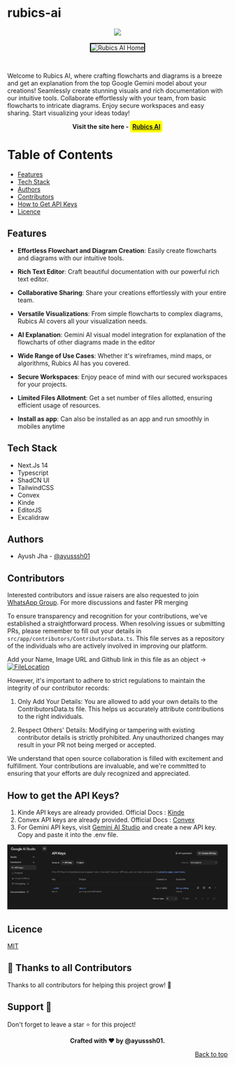 # rubics-ai
<center>
<img  src="https://readme-typing-svg.herokuapp.com?color=45ffaa&size=40&width=900&height=80&lines=Welcome-to-Rubics-AI"/>
</center

<a name="top"></a>
<p align="center">
  <img src="https://i.postimg.cc/FF6TxJdC/home.jpg" width="900" style="border: 2px solid #000000;" alt="Rubics AI Home">
</p>
<br>

Welcome to Rubics AI, where crafting flowcharts and diagrams is a breeze and get an explanation from the top Google Gemini model about your creations! Seamlessly create stunning visuals and rich documentation with our intuitive tools. Collaborate effortlessly with your team, from basic flowcharts to intricate diagrams. Enjoy secure workspaces and easy sharing. Start visualizing your ideas today!

<p align="center"><strong>Visit the site here - <a href="https://rubics-ai.vercel.app/" style="background-color: yellow; padding: 5px; border-radius: 5px;">Rubics AI</a></strong></p>

# Table of Contents

- [Features](#features)
- [Tech Stack](#tech-stack)
- [Authors](#authors)
- [Contributors](#contributors)
- [How to Get API Keys](#how-to-get-api-keys?)
- [Licence](#licence)


## Features

- **Effortless Flowchart and Diagram Creation**: Easily create flowcharts and diagrams with our intuitive tools.
- **Rich Text Editor**: Craft beautiful documentation with our powerful rich text editor.

- **Collaborative Sharing**: Share your creations effortlessly with your entire team.

- **Versatile Visualizations**: From simple flowcharts to complex diagrams, Rubics AI covers all your visualization needs.

- **AI Explanation**: Gemini AI visual model integration for explanation of the flowcharts of other diagrams made in the editor

- **Wide Range of Use Cases**: Whether it's wireframes, mind maps, or algorithms, Rubics AI has you covered.

- **Secure Workspaces**: Enjoy peace of mind with our secured workspaces for your projects.

- **Limited Files Allotment**: Get a set number of files allotted, ensuring efficient usage of resources.

- **Install as app**: Can also be installed as an app and run smoothly in mobiles anytime

## Tech Stack

- Next.Js 14
- Typescript
- ShadCN UI
- TailwindCSS
- Convex
- Kinde
- EditorJS
- Excalidraw

## Authors

- Ayush Jha - [@ayusssh01](https://github.com/ayusssh01)

## Contributors

Interested contributors and issue raisers are also requested to join [WhatsApp Group](https://chat.whatsapp.com/B9MoUs1prPIKszJyTW7WdP?mode=ems_copy_t). For more discussions and faster PR merging

To ensure transparency and recognition for your contributions, we've established a straightforward process. When resolving issues or submitting PRs, please remember to fill out your details in `src/app/contributors/ContributorsData.ts`. This file serves as a repository of the individuals who are actively involved in improving our platform.

Add your Name, Image URL and Github link in this file as an object ->  
[![FileLocation](https://i.postimg.cc/pV0Mp8Pt/Screenshot-2024-05-13-200754.png)](https://postimg.cc/fk0rPV3H)

However, it's important to adhere to strict regulations to maintain the integrity of our contributor records:

1. Only Add Your Details: You are allowed to add your own details to the ContributorsData.ts file. This helps us accurately attribute contributions to the right individuals.

2. Respect Others' Details: Modifying or tampering with existing contributor details is strictly prohibited. Any unauthorized changes may result in your PR not being merged or accepted.

We understand that open source collaboration is filled with excitement and fulfillment. Your contributions are invaluable, and we're committed to ensuring that your efforts are duly recognized and appreciated.

## How to get the API Keys?

1. Kinde API keys are already provided. Official Docs : [Kinde](https://kinde.com/)
2. Convex API keys are already provided. Official Docs : [Convex](https://www.convex.dev/)
3. For Gemini API keys, visit [Gemini AI Studio](https://aistudio.google.com/app/apikey) and create a new API key. Copy and paste it into the .env file.

![Gemini API](image.png)

## Licence

[MIT](https://github.com/ayusssh01/rubics-ai/blob/main/LICENSE)

## 💪 Thanks to all Contributors

Thanks to all contributors for helping this project grow! 🍻

## Support 🙏 

Don't forget to leave a star ⭐ for this project!

<p align="center"><strong> Crafted with ♥ by @ayusssh01. </strong></p>

<p align="right"><a href="#top">Back to top</a></p>
